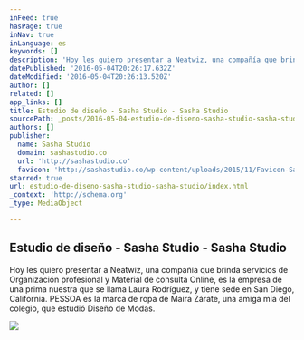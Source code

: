 ```yaml
---
inFeed: true
hasPage: true
inNav: true
inLanguage: es
keywords: []
description: 'Hoy les quiero presentar a Neatwiz, una compañía que brinda servicios de Organización profesional y Material de consulta Online, es la empresa de una prima nuestra que se llama Laura Rodríguez, y tiene sede en San Diego, California. PESSOA es la marca de ropa de Maira Zárate, una amiga mía del colegio, que estudió Diseño de Modas.'
datePublished: '2016-05-04T20:26:17.632Z'
dateModified: '2016-05-04T20:26:13.520Z'
author: []
related: []
app_links: []
title: Estudio de diseño - Sasha Studio - Sasha Studio
sourcePath: _posts/2016-05-04-estudio-de-diseno-sasha-studio-sasha-studio.md
authors: []
publisher:
  name: Sasha Studio
  domain: sashastudio.co
  url: 'http://sashastudio.co'
  favicon: 'http://sashastudio.co/wp-content/uploads/2015/11/Favicon-Sasha-01.png'
starred: true
url: estudio-de-diseno-sasha-studio-sasha-studio/index.html
_context: 'http://schema.org'
_type: MediaObject

---
```

<article style=""><h1>Estudio de diseño - Sasha Studio - Sasha Studio</h1><p>Hoy les quiero presentar a Neatwiz, una compañía que brinda servicios de Organización profesional y Material de consulta Online, es la empresa de una prima nuestra que se llama Laura Rodríguez, y tiene sede en San Diego, California. PESSOA es la marca de ropa de Maira Zárate, una amiga mía del colegio, que estudió Diseño de Modas.</p><img src="http://sashastudio.co/wp-content/uploads/2014/03/Neatwiz_peq-780x579.jpg" /></article>